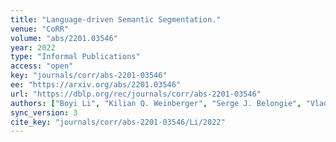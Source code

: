 ```yaml
---
title: "Language-driven Semantic Segmentation."
venue: "CoRR"
volume: "abs/2201.03546"
year: 2022
type: "Informal Publications"
access: "open"
key: "journals/corr/abs-2201-03546"
ee: "https://arxiv.org/abs/2201.03546"
url: "https://dblp.org/rec/journals/corr/abs-2201-03546"
authors: ["Boyi Li", "Kilian Q. Weinberger", "Serge J. Belongie", "Vladlen Koltun", "Ren\u00e9 Ranftl"]
sync_version: 3
cite_key: "journals/corr/abs-2201-03546/Li/2022"
---
```

